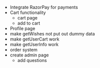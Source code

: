 - Integrate RazorPay for payments
- Cart functionality
  - cart page
  - add to cart
- Profile page
- make getWishes not put out dummy data
- make getUserCart work
- make getUserInfo work
- order system
- create admin page
  - add questions

